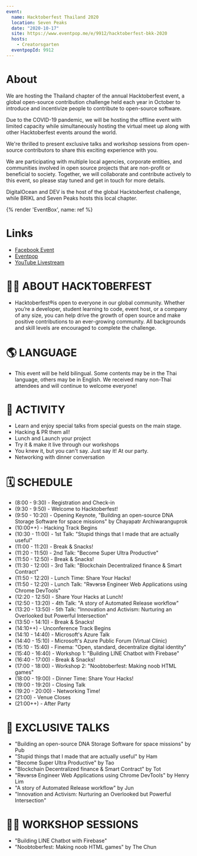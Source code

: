 ```yaml
---
event:
  name: Hacktoberfest Thailand 2020
  location: Seven Peaks
  date: "2020-10-17"
  site: https://www.eventpop.me/e/9912/hacktoberfest-bkk-2020
  hosts:
    - Creatorsgarten
  eventpopId: 9912
---
```


# About

We are hosting the Thailand chapter of the annual Hacktoberfest event, a global open-source contribution challenge held each year in October to introduce and incentivize people to contribute to open-source software.

Due to the COVID-19 pandemic, we will be hosting the offline event with limited capacity while simultaneously hosting the virtual meet up along with other Hacktoberfest events around the world.

We're thrilled to present exclusive talks and workshop sessions from open-source contributors to share this exciting experience with you.

We are participating with multiple local agencies, corporate entities, and communities involved in open source projects that are non-profit or beneficial to society. Together, we will collaborate and contribute actively to this event, so please stay tuned and get in touch for more details.

DigitalOcean and DEV is the host of the global Hacktoberfest challenge, while BRIKL and Seven Peaks hosts this local chapter.

{% render 'EventBox', name: ref %}

# Links

- [Facebook Event](https://www.facebook.com/events/1033263830421330/)
- [Eventpop](https://www.eventpop.me/e/9912/hacktoberfest-bkk-2020)
- [YouTube Livestream](https://www.youtube.com/watch?v=UthGMwPrGMM)

# 👨‍💻 ABOUT HACKTOBERFEST

- Hacktoberfest®is open to everyone in our global community. Whether you’re a developer, student learning to code, event host, or a company of any size, you can help drive the growth of open source and make positive contributions to an ever-growing community. All backgrounds and skill levels are encouraged to complete the challenge.

# 🌎 LANGUAGE

- This event will be held bilingual. Some contents may be in the Thai language, others may be in English. We received many non-Thai attendees and will continue to welcome everyone!

# 🎃 ACTIVITY

- Learn and enjoy special talks from special guests on the main stage.
- Hacking & PR them all!
- Lunch and Launch your project
- Try it & make it live through our workshops
- You knew it, but you can't say. Just say it! At our party.
- Networking with dinner conversation

# 🗓 SCHEDULE

- (8:00 - 9:30) - Registration and Check-in
- (9:30 - 9:50) - Welcome to Hacktoberfest!
- (9:50 - 10:20) - Opening Keynote, "Building an open-source DNA Storage Software for space missions" by Chayapatr Archiwaranguprok
- (10:00++) - Hacking Track Begins
- (10:30 - 11:00) - 1st Talk: "Stupid things that I made that are actually useful"
- (11:00 - 11:20) - Break & Snacks!
- (11:20 - 11:50) - 2nd Talk: "Become Super Ultra Productive"
- (11:50 - 12:50) - Break & Snacks!
- (11:30 - 12:00) - 3rd Talk: "Blockchain Decentralized finance & Smart Contract"
- (11:50 - 12:20) - Lunch Time: Share Your Hacks!
- (11:50 - 12:20) - Lunch Talk: "Rɘvɘrsɘ Engineer Web Applications using Chrome DevTools"
- (12:20 - 12:50) - Share Your Hacks at Lunch!
- (12:50 - 13:20) - 4th Talk: "A story of Automated Release workflow"
- (13:20 - 13:50) - 5th Talk: "Innovation and Activism: Nurturing an Overlooked but Powerful Intersection"
- (13:50 - 14:10) - Break & Snacks!
- (14:10++) - Unconference Track Begins
- (14:10 - 14:40) - Microsoft's Azure Talk
- (14:40 - 15:10) - Microsoft's Azure Public Forum (Virtual Clinic)
- (15:10 - 15:40) - Finema: "Open, standard, decentralize digital identity"
- (15:40 - 16:40) - Workshop 1: "Building LINE Chatbot with Firebase"
- (16:40 - 17:00) - Break & Snacks!
- (17:00 - 18:00) - Workshop 2: "Noobtoberfest: Making noob HTML games"
- (18:00 - 19:00) - Dinner Time: Share Your Hacks!
- (19:00 - 19:20) - Closing Talk
- (19:20 - 20:00) - Networking Time!
- (21:00) - Venue Closes
- (21:00++) - After Party

# 🎤 EXCLUSIVE TALKS

- "Building an open-source DNA Storage Software for space missions" by Pub
- "Stupid things that I made that are actually useful" by Ham
- "Become Super Ultra Productive" by Tao
- "Blockchain Decentralized finance & Smart Contract" by Tot
- "Rɘvɘrsɘ Engineer Web Applications using Chrome DevTools" by Henry Lim
- "A story of Automated Release workflow" by Jun
- "Innovation and Activism: Nurturing an Overlooked but Powerful Intersection"

# 👨‍🔬 WORKSHOP SESSIONS

- "Building LINE Chatbot with Firebase"
- "Noobtoberfest: Making noob HTML games" by The Chun
